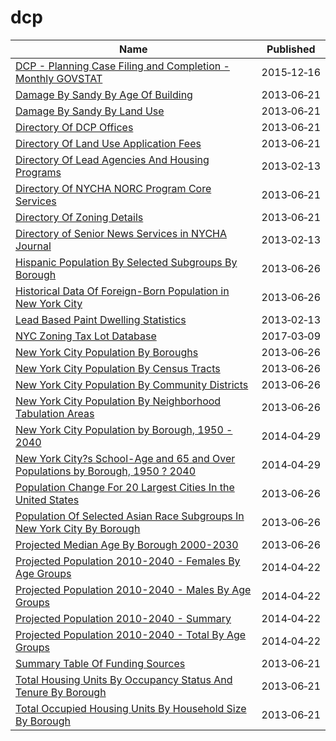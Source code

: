 # dcp

Name | Published
---- | ---------
[DCP - Planning Case Filing and Completion - Monthly GOVSTAT](../datasets/x7fn-uidm.md) | 2015&#x2011;12&#x2011;16
[Damage By Sandy By Age Of Building](../datasets/mgjt-zuui.md) | 2013&#x2011;06&#x2011;21
[Damage By Sandy By Land Use](../datasets/tgvi-w9ww.md) | 2013&#x2011;06&#x2011;21
[Directory Of DCP Offices](../datasets/w449-f4d7.md) | 2013&#x2011;06&#x2011;21
[Directory Of Land Use Application Fees](../datasets/fdx7-6jsr.md) | 2013&#x2011;06&#x2011;21
[Directory Of Lead Agencies And Housing Programs](../datasets/b3qc-c6fh.md) | 2013&#x2011;02&#x2011;13
[Directory Of NYCHA NORC Program Core Services](../datasets/39pe-uzy3.md) | 2013&#x2011;06&#x2011;21
[Directory Of Zoning Details](../datasets/fbsa-93dh.md) | 2013&#x2011;06&#x2011;21
[Directory of Senior News Services in NYCHA Journal](../datasets/hfac-j85r.md) | 2013&#x2011;02&#x2011;13
[Hispanic Population By Selected Subgroups By Borough](../datasets/w9du-8cu6.md) | 2013&#x2011;06&#x2011;26
[Historical Data Of Foreign-Born Population in New York City](../datasets/8qru-nyj8.md) | 2013&#x2011;06&#x2011;26
[Lead Based Paint Dwelling Statistics](../datasets/azyf-k3d6.md) | 2013&#x2011;02&#x2011;13
[NYC Zoning Tax Lot Database](../datasets/fdkv-4t4z.md) | 2017&#x2011;03&#x2011;09
[New York City Population By Boroughs](../datasets/9mhd-na2n.md) | 2013&#x2011;06&#x2011;26
[New York City Population By Census Tracts](../datasets/37cg-gxjd.md) | 2013&#x2011;06&#x2011;26
[New York City Population By Community Districts](../datasets/xi7c-iiu2.md) | 2013&#x2011;06&#x2011;26
[New York City Population By Neighborhood Tabulation Areas](../datasets/swpk-hqdp.md) | 2013&#x2011;06&#x2011;26
[New York City Population by Borough, 1950 - 2040](../datasets/xywu-7bv9.md) | 2014&#x2011;04&#x2011;29
[New York City?s School-Age and 65 and Over Populations by Borough, 1950 ? 2040](../datasets/xgse-vmv6.md) | 2014&#x2011;04&#x2011;29
[Population Change For 20 Largest Cities In the United States](../datasets/6u6h-px7z.md) | 2013&#x2011;06&#x2011;26
[Population Of Selected Asian Race Subgroups In New York City By Borough](../datasets/432v-a7hc.md) | 2013&#x2011;06&#x2011;26
[Projected Median Age By Borough 2000-2030](../datasets/miqs-rvtb.md) | 2013&#x2011;06&#x2011;26
[Projected Population 2010-2040 - Females By Age Groups](../datasets/xxf6-krb6.md) | 2014&#x2011;04&#x2011;22
[Projected Population 2010-2040 - Males By Age Groups](../datasets/z4hj-p6bi.md) | 2014&#x2011;04&#x2011;22
[Projected Population 2010-2040 - Summary](../datasets/ph5g-sr3v.md) | 2014&#x2011;04&#x2011;22
[Projected Population 2010-2040 - Total By Age Groups](../datasets/97pn-acdf.md) | 2014&#x2011;04&#x2011;22
[Summary Table Of Funding Sources](../datasets/i7jz-e2db.md) | 2013&#x2011;06&#x2011;21
[Total Housing Units By Occupancy Status And Tenure By Borough](../datasets/6qzy-b4x8.md) | 2013&#x2011;06&#x2011;21
[Total Occupied Housing Units By Household Size By Borough](../datasets/fmzx-suji.md) | 2013&#x2011;06&#x2011;21

